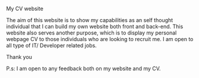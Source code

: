My CV website

The aim of this website is to show my capabilities as an self thought individual
that I can build my own website both front and back-end. This website also serves
another purpose, which is to display my personal webpage CV to those individuals who
are looking to recruit me. I am open to all type of IT/ Developer related jobs.

 Thank you


 P.s: I am open to any feedback both on my website and my CV.

